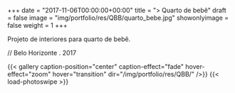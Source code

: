 +++
date = "2017-11-06T00:00:00+00:00"
title = "> Quarto de bebê"
draft = false
image = "img/portfolio/res/QBB/quarto_bebe.jpg"
showonlyimage = false
weight = 1
+++

<!--more-->

Projeto de interiores para quarto de bebê.

// Belo Horizonte . 2017

{{< gallery caption-position="center" caption-effect="fade" hover-effect="zoom" hover="transition" dir="/img/portfolio/res/QBB/" />}} {{< load-photoswipe >}}
